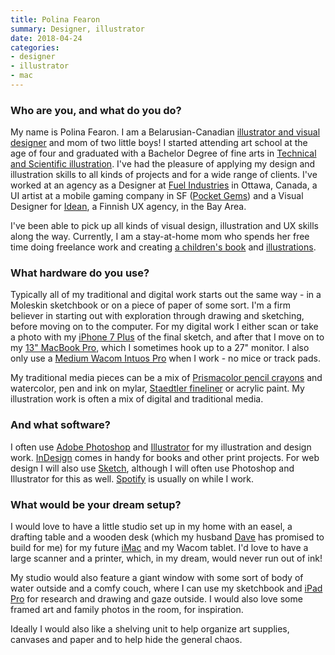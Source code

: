 ```yaml
---
title: Polina Fearon
summary: Designer, illustrator
date: 2018-04-24
categories:
- designer
- illustrator
- mac
---
```


### Who are you, and what do you do?

My name is Polina Fearon. I am a Belarusian-Canadian [illustrator and visual designer](http://polinafearon.com/ "Polina's website.") and mom of two little boys! I started attending art school at the age of four and graduated with a Bachelor Degree of fine arts in [Technical and Scientific illustration](https://www.behance.net/gallery/714072/Technical-and-Scientific-Illustration "Polina's scientific illustration gallery on Behance."). I've had the pleasure of applying my design and illustration skills to all kinds of projects and for a wide range of clients. I've worked at an agency as a Designer at [Fuel Industries](https://www.fuelyouth.com/ "A creative agency in Canada.") in Ottawa, Canada, a UI artist at a mobile gaming company in SF ([Pocket Gems](https://pocketgems.com/ "A games company in San Francisco.")) and a Visual Designer for [Idean](https://www.idean.com/ "A UX agency in Finland."), a Finnish UX agency, in the Bay Area.

I've been able to pick up all kinds of visual design, illustration and UX skills along the way. Currently, I am a stay-at-home mom who spends her free time doing freelance work and creating [a children's book](https://www.behance.net/gallery/38186033/Russian-Alphabet-Boardbook "Polina's alphabet book gallery on Behance.") and [illustrations](https://www.instagram.com/polinafearonart/ "Polina's Instagram account.").

### What hardware do you use?

Typically all of my traditional and digital work starts out the same way -  in a Moleskin sketchbook or on a piece of paper of some sort. I'm a firm believer in starting out with exploration through drawing and sketching, before moving on to the computer. For my digital work I either scan or take a photo with my [iPhone 7 Plus][iphone-7-plus] of the final sketch, and after that I move on to my [13" MacBook Pro][macbook-pro], which I sometimes hook up to a 27" monitor. I also only use a [Medium Wacom Intuos Pro][intuos-pro] when I work - no mice or track pads.

My traditional media pieces can be a mix of [Prismacolor pencil crayons][premier-soft-core] and watercolor, pen and ink on mylar, [Staedtler fineliner][pigment-liner-308] or acrylic paint. My illustration work is often a mix of digital and traditional media. 

### And what software?

I often use [Adobe Photoshop][photoshop] and [Illustrator][] for my illustration and design work. [InDesign][] comes in handy for books and other print projects. For web design I will also use [Sketch][], although I will often use Photoshop and Illustrator for this as well. [Spotify][] is usually on while I work.

### What would be your dream setup?

I would love to have a little studio set up in my home with an easel, a drafting table and a wooden desk (which my husband [Dave](http://davefearon.com/ "Dave's website.") has promised to build for me) for my future [iMac][] and my Wacom tablet. I'd love to have a large scanner and a printer, which, in my dream, would never run out of ink!

My studio would also feature a giant window with some sort of body of water outside and a comfy couch, where I can use my sketchbook and [iPad Pro][ipad-pro] for research and drawing and gaze outside. I would also love some framed art and family photos in the room, for inspiration. 

Ideally I would also like a shelving unit to help organize art supplies, canvases and paper and to help hide the general chaos.

[illustrator]: https://www.adobe.com/products/illustrator.html "A vector graphics editor."
[imac]: https://www.apple.com/imac/ "An all-in-one computer."
[indesign]: https://www.adobe.com/products/indesign.html "A desktop/web publishing application."
[intuos-pro]: https://www.wacom.com/en-ca/products/pen-tablets/intuos-pro-medium "A drawing tablet with multi-touch support."
[ipad-pro]: https://en.wikipedia.org/wiki/IPad_Pro "An iOS tablet."
[iphone-7-plus]: https://en.wikipedia.org/wiki/IPhone_7 "A 5.5 inch iOS smartphone."
[macbook-pro]: https://www.apple.com/macbook-pro/ "A laptop."
[photoshop]: https://www.adobe.com/products/photoshop.html "A bitmap image editor."
[pigment-liner-308]: https://www.staedtler.com/en/products/ink-writing-instruments/fineliners/pigment-liner-308-fineliner/ "A pen."
[premier-soft-core]: http://www.prismacolor.com/products/colored-pencils/softcore-lead "Coloured pencils."
[sketch]: https://www.sketchapp.com/ "A vector drawing application for Mac OS X."
[spotify]: https://www.spotify.com/us/ "A music streaming service."

